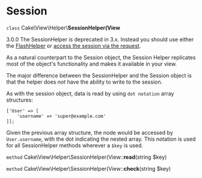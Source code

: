 # Session

`class` Cake\\View\\Helper\\**SessionHelper(View**

<div class="deprecated">

3.0.0
The SessionHelper is deprecated in 3.x. Instead you should use either the
[FlashHelper](helpers/flash.md) or [access the
session via the request](#accessing-session-object).

</div>

As a natural counterpart to the Session object, the Session
Helper replicates most of the object's functionality and makes it
available in your view.

The major difference between the SessionHelper and the Session
object is that the helper does *not* have the ability to write
to the session.

As with the session object, data is read by using
`dot notation` array structures:

    ['User' => [
        'username' => 'super@example.com'
    ]];

Given the previous array structure, the node would be accessed by
`User.username`, with the dot indicating the nested array. This
notation is used for all SessionHelper methods wherever a `$key` is
used.

`method` Cake\\View\\Helper\\SessionHelper(View::**read**(string $key)

`method` Cake\\View\\Helper\\SessionHelper(View::**check**(string $key)
